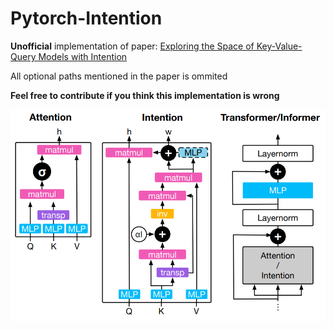 # Pytorch-Intention

**Unofficial** implementation of paper: [Exploring the Space of Key-Value-Query Models with Intention](https://arxiv.org/pdf/2305.10203.pdf)

All optional paths mentioned in the paper is ommited

**Feel free to contribute if you think this implementation is wrong**

<p align="center">
    <img src="https://github.com/Eliyas0007/Pytorch-Intention/blob/main/images/intention.png" alt="long range prediction"> 
</p>

